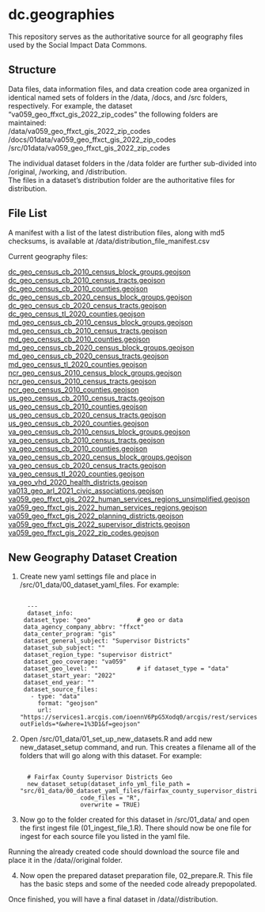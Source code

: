 
<!-- README.md is generated from README.Rmd. Please edit that file -->

# dc.geographies

This repository serves as the authoritative source for all geography
files used by the Social Impact Data Commons.

## Structure

Data files, data information files, and data creation code area
organized in identical named sets of folders in the /data, /docs, and
/src folders, respectively. For example, the dataset
“va059_geo_ffxct_gis_2022_zip_codes” the following folders are
maintained: <br />/data/va059_geo_ffxct_gis_2022_zip_codes
<br />/docs/01data/va059_geo_ffxct_gis_2022_zip_codes
<br />/src/01data/va059_geo_ffxct_gis_2022_zip_codes

The individual dataset folders in the /data folder are further
sub-divided into /original, /working, and /distribution. <br />The files
in a dataset’s distribution folder are the authoritative files for
distribution.

## File List

A manifest with a list of the latest distribution files, along with md5
checksums, is available at /data/distribution_file_manifest.csv

Current geography files:<br />

[dc_geo_census_cb_2010_census_block_groups.geojson](data/dc_geo_census_cb_2010_census_block_groups/distribution/dc_geo_census_cb_2010_census_block_groups.geojson)<br />[dc_geo_census_cb_2010_census_tracts.geojson](data/dc_geo_census_cb_2010_census_tracts/distribution/dc_geo_census_cb_2010_census_tracts.geojson)<br />[dc_geo_census_cb_2010_counties.geojson](data/dc_geo_census_cb_2010_counties/distribution/dc_geo_census_cb_2010_counties.geojson)<br />[dc_geo_census_cb_2020_census_block_groups.geojson](data/dc_geo_census_cb_2020_census_block_groups/distribution/dc_geo_census_cb_2020_census_block_groups.geojson)<br />[dc_geo_census_cb_2020_census_tracts.geojson](data/dc_geo_census_cb_2020_census_tracts/distribution/dc_geo_census_cb_2020_census_tracts.geojson)<br />[dc_geo_census_tl_2020_counties.geojson](data/dc_geo_census_tl_2020_counties/distribution/dc_geo_census_tl_2020_counties.geojson)<br />[md_geo_census_cb_2010_census_block_groups.geojson](data/md_geo_census_cb_2010_census_block_groups/distribution/md_geo_census_cb_2010_census_block_groups.geojson)<br />[md_geo_census_cb_2010_census_tracts.geojson](data/md_geo_census_cb_2010_census_tracts/distribution/md_geo_census_cb_2010_census_tracts.geojson)<br />[md_geo_census_cb_2010_counties.geojson](data/md_geo_census_cb_2010_counties/distribution/md_geo_census_cb_2010_counties.geojson)<br />[md_geo_census_cb_2020_census_block_groups.geojson](data/md_geo_census_cb_2020_census_block_groups/distribution/md_geo_census_cb_2020_census_block_groups.geojson)<br />[md_geo_census_cb_2020_census_tracts.geojson](data/md_geo_census_cb_2020_census_tracts/distribution/md_geo_census_cb_2020_census_tracts.geojson)<br />[md_geo_census_tl_2020_counties.geojson](data/md_geo_census_tl_2020_counties/distribution/md_geo_census_tl_2020_counties.geojson)<br />[ncr_geo_census_2010_census_block_groups.geojson](data/ncr_geo_census_2010_census_block_groups/distribution/ncr_geo_census_2010_census_block_groups.geojson)<br />[ncr_geo_census_2010_census_tracts.geojson](data/ncr_geo_census_2010_census_tracts/distribution/ncr_geo_census_2010_census_tracts.geojson)<br />[ncr_geo_census_2010_counties.geojson](data/ncr_geo_census_2010_counties/distribution/ncr_geo_census_2010_counties.geojson)<br />[us_geo_census_cb_2010_census_tracts.geojson](data/us_geo_census_cb_2010_census_tracts/distribution/us_geo_census_cb_2010_census_tracts.geojson)<br />[us_geo_census_cb_2010_counties.geojson](data/us_geo_census_cb_2010_counties/distribution/us_geo_census_cb_2010_counties.geojson)<br />[us_geo_census_cb_2020_census_tracts.geojson](data/us_geo_census_cb_2020_census_tracts/distribution/us_geo_census_cb_2020_census_tracts.geojson)<br />[us_geo_census_cb_2020_counties.geojson](data/us_geo_census_cb_2020_counties/distribution/us_geo_census_cb_2020_counties.geojson)<br />[va_geo_census_cb_2010_census_block_groups.geojson](data/va_geo_census_cb_2010_census_block_groups/distribution/va_geo_census_cb_2010_census_block_groups.geojson)<br />[va_geo_census_cb_2010_census_tracts.geojson](data/va_geo_census_cb_2010_census_tracts/distribution/va_geo_census_cb_2010_census_tracts.geojson)<br />[va_geo_census_cb_2010_counties.geojson](data/va_geo_census_cb_2010_counties/distribution/va_geo_census_cb_2010_counties.geojson)<br />[va_geo_census_cb_2020_census_block_groups.geojson](data/va_geo_census_cb_2020_census_block_groups/distribution/va_geo_census_cb_2020_census_block_groups.geojson)<br />[va_geo_census_cb_2020_census_tracts.geojson](data/va_geo_census_cb_2020_census_tracts/distribution/va_geo_census_cb_2020_census_tracts.geojson)<br />[va_geo_census_tl_2020_counties.geojson](data/va_geo_census_tl_2020_counties/distribution/va_geo_census_tl_2020_counties.geojson)<br />[va_geo_vhd_2020_health_districts.geojson](data/va_geo_vhd_2020_health_districts/distribution/va_geo_vhd_2020_health_districts.geojson)<br />[va013_geo_arl_2021_civic_associations.geojson](data/va013_geo_arl_2021_civic_associations/distribution/va013_geo_arl_2021_civic_associations.geojson)<br />[va059_geo_ffxct_gis_2022_human_services_regions_unsimplified.geojson](data/va059_geo_ffxct_gis_2022_human_services_regions/distribution/va059_geo_ffxct_gis_2022_human_services_regions_unsimplified.geojson)<br />[va059_geo_ffxct_gis_2022_human_services_regions.geojson](data/va059_geo_ffxct_gis_2022_human_services_regions/distribution/va059_geo_ffxct_gis_2022_human_services_regions.geojson)<br />[va059_geo_ffxct_gis_2022_planning_districts.geojson](data/va059_geo_ffxct_gis_2022_planning_districts/distribution/va059_geo_ffxct_gis_2022_planning_districts.geojson)<br />[va059_geo_ffxct_gis_2022_supervisor_districts.geojson](data/va059_geo_ffxct_gis_2022_supervisor_districts/distribution/va059_geo_ffxct_gis_2022_supervisor_districts.geojson)<br />[va059_geo_ffxct_gis_2022_zip_codes.geojson](data/va059_geo_ffxct_gis_2022_zip_codes/distribution/va059_geo_ffxct_gis_2022_zip_codes.geojson)<br />

## New Geography Dataset Creation

1.  Create new yaml settings file and place in
    /src/01_data/00_dataset_yaml_files. For example:
    <pre><code>
      ---
      dataset_info:
     dataset_type: "geo"             # geo or data
     data_agency_company_abbrv: "ffxct"
     data_center_program: "gis"
     dataset_general_subject: "Supervisor Districts"
     dataset_sub_subject: ""
     dataset_region_type: "supervisor district"
     dataset_geo_coverage: "va059"
     dataset_geo_level: ""           # if dataset_type = "data"
     dataset_start_year: "2022"
     dataset_end_year: ""
     dataset_source_files:
       - type: "data"
         format: "geojson"
         url: "https://services1.arcgis.com/ioennV6PpG5Xodq0/arcgis/rest/services/OpenData_S1/FeatureServer/17/query?outFields=*&where=1%3D1&f=geojson"
    </code></pre>
2.  Open /src/01_data/01_set_up_new_datasets.R and add new
    new_dataset_setup command, and run. This creates a filename all of
    the folders that will go along with this dataset. For example:
    <pre><code>
      # Fairfax County Supervisor Districts Geo
      new_dataset_setup(dataset_info_yml_file_path = "src/01_data/00_dataset_yaml_files/fairfax_county_supervisor_districts_geo.yml",
                     code_files = "R",
                     overwrite = TRUE)
    </code></pre>
3.  Now go to the folder created for this dataset in
    /src/01_data/<name of new dataset> and open the first ingest file
    (01_ingest_file_1.R). There should now be one file for ingest for
    each source file you listed in the yaml file.

Running the already created code should download the source file and
place it in the /data/<name of new dataset>/original folder.

4.  Now open the prepared dataset preparation file, 02_prepare.R. This
    file has the basic steps and some of the needed code already
    prepopolated.

Once finished, you will have a final dataset in
/data/<name of new dataset>/distribution.
